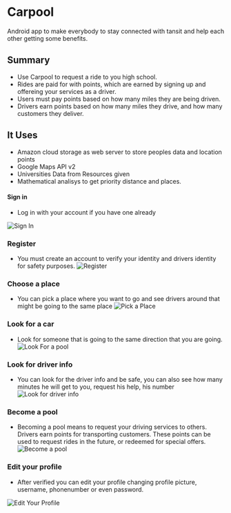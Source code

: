 # Carpool
Android app to make everybody to stay connected with tansit and help each other getting some benefits.

## Summary
* Use Carpool to request a ride to you high school.
* Rides are paid for with points, which are earned by signing up and offereing your services as a driver.
* Users must pay points based on how many miles they are being driven.
* Drivers earn points based on how many miles they drive, and how many customers they deliver.


## It Uses
* Amazon cloud storage as web server to store peoples data and location points
* Google Maps API v2
* Universities Data from Resources given
* Mathematical analisys to get priority distance and places.

#### Sign in
* Log in with your account if you have one already

![Sign In](img/img1.png)

### Register
* You must create an account to verify your identity and drivers identity for safety purposes.
![Register](img/img2.png)

### Choose a place 
* You can pick a place where you want to go and see drivers around that might be going to the same place
![Pick a Place](img/img7.png)

### Look for a car
* Look for someone that is going to the same direction that you are going.
![Look For a pool](img/img3.png)

### Look for driver info
* You can look for the driver info and be safe, you can also see how many minutes he will get to you, request his help, his number
![Look for driver info](img/img4.png)

### Become a pool
* Becoming a pool means to request your driving services to others. Drivers earn points for transporting customers. These points can be used to request rides in the future, or redeemed for special offers.
![Become a pool](img/img5.png)

### Edit your profile
* After verified you can edit your profile changing profile picture, username, phonenumber or even password.

![Edit Your Profile](img/img6.png)

